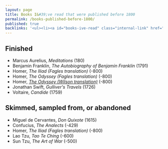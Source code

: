 ```yaml
---
layout: page
title: Books I&#39;ve read that were published before 1800
permalink: /books-published-before-1800/
published: true
backlinks: '<ul><li><a id="books-ive-read" class="internal-link" href="/books-ive-read/">Books I&#39;ve read</a></li></ul>'
---
```




## Finished 
* Marcus Aurelius, _Meditations_ (180) 
* Benjamin Franklin, _The Autobiography of Benjamin Franklin_ (1791) 
* Homer, _The Iliad (Fagles translation)_ (-800) 
* Homer, _The Odyssey (Fagles translation)_ (-800) 
* Homer, _<a id="homer-odyssey" class="internal-link" href="/homer-odyssey/">The Odyssey (Wilson translation)</a>_ (-800) 
* Jonathan Swift, _Gulliver's Travels_ (1726) 
* Voltaire, _Candide_ (1759) 


## Skimmed, sampled from, or abandoned 
* Miguel de Cervantes, _Don Quixote_ (1615) 
* Confucius, _The Analects_ (-429) 
* Homer, _The Iliad (Fagles translation)_ (-800) 
* Lao Tzu, _Tao Te Ching_ (-600) 
* Sun Tzu, _The Art of War_ (-500) 
